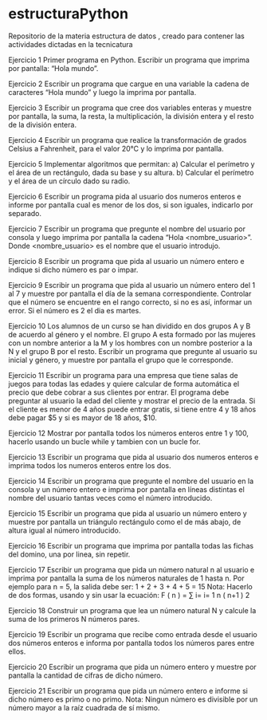 # estructuraPython
Repositorio de la materia estructura de datos , creado para contener las actividades dictadas en la tecnicatura

Ejercicio 1
Primer programa en Python. Escribir un programa que imprima por pantalla: “Hola
mundo”.

Ejercicio 2
Escribir un programa que cargue en una variable la cadena de caracteres “Hola
mundo” y luego la imprima por pantalla.

Ejercicio 3
Escribir un programa que cree dos variables enteras y muestre por pantalla, la suma,
la resta, la multiplicación, la división entera y el resto de la división entera.

Ejercicio 4
Escribir un programa que realice la transformación de grados Celsius a Fahrenheit,
para el valor 20°C y lo imprima por pantalla.

Ejercicio 5
Implementar algoritmos que permitan:
a) Calcular el perímetro y el área de un rectángulo, dada su base y su altura.
b) Calcular el perímetro y el área de un círculo dado su radio.

Ejercicio 6
Escribir un programa pida al usuario dos numeros enteros e informe por pantalla cual
es menor de los dos, si son iguales, indicarlo por separado.

Ejercicio 7
Escribir un programa que pregunte el nombre del usuario por consola y luego imprima
por pantalla la cadena “Hola <nombre_usuario>”. Donde <nombre_usuario> es el
nombre que el usuario introdujo.

Ejercicio 8
Escribir un programa que pida al usuario un número entero e indique si dicho número
es par o impar.

Ejercicio 9
Escribir un programa que pida al usuario un número entero del 1 al 7 y muestre por
pantalla el día de la semana correspondiente. Controlar que el número se encuentre
en el rango correcto, si no es así, informar un error. Si el número es 2 el dia es
martes.

Ejercicio 10
Los alumnos de un curso se han dividido en dos grupos A y B de acuerdo al género y
el nombre. El grupo A esta formado por las mujeres con un nombre anterior a la M y
los hombres con un nombre posterior a la N y el grupo B por el resto. Escribir un
programa que pregunte al usuario su inicial y género, y muestre por pantalla el grupo
que le corresponde.

Ejercicio 11
Escribir un programa para una empresa que tiene salas de juegos para todas las
edades y quiere calcular de forma automática el precio que debe cobrar a sus clientes
por entrar. El programa debe preguntar al usuario la edad del cliente y mostrar el
precio de la entrada. Si el cliente es menor de 4 años puede entrar gratis, si tiene
entre 4 y 18 años debe pagar $5 y si es mayor de 18 años, $10.

Ejercicio 12
Mostrar por pantalla todos los números enteros entre 1 y 100, hacerlo usando un
bucle while y tambien con un bucle for.

Ejercicio 13
Escribir un programa que pida al usuario dos numeros enteros e imprima todos los
numeros enteros entre los dos.

Ejercicio 14
Escribir un programa que pregunte el nombre del usuario en la consola y un número
entero e imprima por pantalla en líneas distintas el nombre del usuario tantas veces
como el número introducido.

Ejercicio 15
Escribir un programa que pida al usuario un número entero y muestre por pantalla un
triángulo rectángulo como el de más abajo, de altura igual al número introducido.

Ejercicio 16
Escribir un programa que imprima por pantalla todas las fichas del domino, una por
linea, sin repetir.

Ejercicio 17
Escribir un programa que pida un número natural n al usuario e imprima por pantalla
la suma de los números naturales de 1 hasta n. Por ejemplo para n = 5, la salida debe
ser:
1 + 2 + 3 + 4 + 5 = 15
Nota: Hacerlo de dos formas, usando y sin usar la ecuación:
F ( n ) = ∑ i=
i= 1
n ( n+1 )
2

Ejercicio 18
Construir un programa que lea un número natural N y calcule la suma de los primeros
N números pares.

Ejercicio 19
Escribir un programa que recibe como entrada desde el usuario dos números enteros
e informa por pantalla todos los números pares entre ellos.

Ejercicio 20
Escribir un programa que pida un número entero y muestre por pantalla la cantidad de
cifras de dicho número.

Ejercicio 21
Escribir un programa que pida un número entero e informe si dicho número es primo
o no primo. Nota: Ningun número es divisible por un número mayor a la raíz cuadrada
de sí mismo.